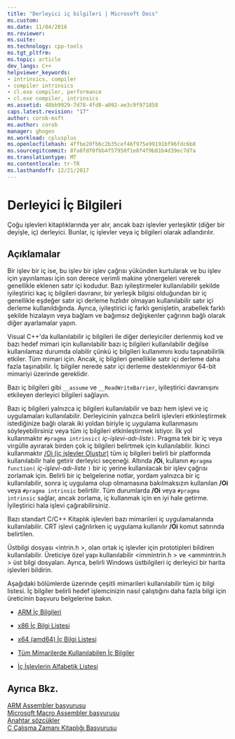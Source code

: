 ```yaml
---
title: "Derleyici iç bilgileri | Microsoft Docs"
ms.custom: 
ms.date: 11/04/2016
ms.reviewer: 
ms.suite: 
ms.technology: cpp-tools
ms.tgt_pltfrm: 
ms.topic: article
dev_langs: C++
helpviewer_keywords:
- intrinsics, compiler
- compiler intrinsics
- cl.exe compiler, performance
- cl.exe compiler, intrinsics
ms.assetid: 48bb9929-7d78-4fd8-a092-ae3c9f971858
caps.latest.revision: "17"
author: corob-msft
ms.author: corob
manager: ghogen
ms.workload: cplusplus
ms.openlocfilehash: 4ffbe20fb6c2b35cef46f975e99191bf96fdc6b8
ms.sourcegitcommit: 8fa8fdf0fbb4f57950f1e8f4f9b81b4d39ec7d7a
ms.translationtype: MT
ms.contentlocale: tr-TR
ms.lasthandoff: 12/21/2017
---
```

# <a name="compiler-intrinsics"></a>Derleyici İç Bilgileri
Çoğu işlevleri kitaplıklarında yer alır, ancak bazı işlevler yerleşiktir (diğer bir deyişle, iç) derleyici. Bunlar, iç işlevler veya iç bilgileri olarak adlandırılır.  
  
## <a name="remarks"></a>Açıklamalar  
 Bir işlev bir iç ise, bu işlev bir işlev çağrısı yükünden kurtularak ve bu işlev için yayınlaması için son derece verimli makine yönergeleri vererek genellikle eklenen satır içi kodudur. Bazı iyileştirmeler kullanılabilir şekilde iyileştirici kaç iç bilgileri davranır, bir yerleşik bilgisi olduğundan bir iç genellikle eşdeğer satır içi derleme hızlıdır olmayan kullanılabilir satır içi derleme kullanıldığında. Ayrıca, iyileştirici iç farklı genişletin, arabellek farklı şekilde hizalayın veya bağlam ve bağımsız değişkenler çağrının bağlı olarak diğer ayarlamalar yapın.  
  
 Visual C++'da kullanılabilir iç bilgileri ile diğer derleyiciler derlenmiş kod ve bazı hedef mimari için kullanılabilir bazı iç bilgileri kullanılabilir değilse kullanılamaz durumda olabilir çünkü iç bilgileri kullanımını kodu taşınabilirlik etkiler. Tüm mimari için. Ancak, iç bilgileri genellikle satır içi derleme daha fazla taşınabilir. İç bilgiler nerede satır içi derleme desteklenmiyor 64-bit mimariyi üzerinde gereklidir.  
  
 Bazı iç bilgileri gibi `__assume` ve `__ReadWriteBarrier`, iyileştirici davranışını etkileyen derleyici bilgileri sağlayın.  
  
 Bazı iç bilgileri yalnızca iç bilgileri kullanılabilir ve bazı hem işlevi ve iç uygulamaları kullanılabilir. Derleyicinin yalnızca belirli işlevleri etkinleştirmek istediğinize bağlı olarak iki yoldan biriyle iç uygulama kullanmasını söyleyebilirsiniz veya tüm iç bilgileri etkinleştirmek istiyor. İlk yol kullanmaktır `#pragma intrinsic(` *iç-işlevi-adı-liste*`)`. Pragma tek bir iç veya virgülle ayırarak birden çok iç bilgileri belirtmek için kullanılabilir. İkinci kullanmaktır [/Oi (iç işlevler Oluştur)](../build/reference/oi-generate-intrinsic-functions.md) tüm iç bilgileri belirli bir platformda kullanılabilir hale getirir derleyici seçeneği. Altında **/Oi**, kullanın `#pragma function(` *iç-işlevi-adı-liste* `)` bir iç yerine kullanılacak bir işlev çağrısı zorlamak için. Belirli bir iç belgelerine notlar, yordam yalnızca bir iç kullanılabilir, sonra iç uygulama olup olmamasına bakılmaksızın kullanılan **/Oi** veya `#pragma intrinsic` belirtilir. Tüm durumlarda **/Oi** veya `#pragma intrinsic` sağlar, ancak zorlama, iç kullanmak için en iyi hale getirme. İyileştirici hala işlevi çağırabilirsiniz.  
  
 Bazı standart C/C++ Kitaplık işlevleri bazı mimarileri iç uygulamalarında kullanılabilir. CRT işlevi çağrılırken iç uygulama kullanılır **/Oi** komut satırında belirtilen.  
  
 Üstbilgi dosyası \<intrin.h >, olan ortak iç işlevler için prototipleri bildiren kullanılabilir. Üreticiye özel yapı kullanılabilir \<immintrin.h > ve \<ammintrin.h > üst bilgi dosyaları. Ayrıca, belirli Windows üstbilgileri iç derleyici bir harita işlevleri bildirin.  
  
 Aşağıdaki bölümlerde üzerinde çeşitli mimarileri kullanılabilir tüm iç bilgi listesi. İç bilgiler belirli hedef işlemcinizin nasıl çalıştığını daha fazla bilgi için üreticinin başvuru belgelerine bakın.  
  
-   [ARM İç Bilgileri](../intrinsics/arm-intrinsics.md)  
  
-   [x86 İç Bilgi Listesi](../intrinsics/x86-intrinsics-list.md)  
  
-   [x64 (amd64) İç Bilgi Listesi](../intrinsics/x64-amd64-intrinsics-list.md)  
  
-   [Tüm Mimarilerde Kullanılabilen İç Bilgiler](../intrinsics/intrinsics-available-on-all-architectures.md)  
  
-   [İç İşlevlerin Alfabetik Listesi](../intrinsics/alphabetical-listing-of-intrinsic-functions.md)  
  
## <a name="see-also"></a>Ayrıca Bkz.  
 [ARM Assembler başvurusu](../assembler/arm/arm-assembler-reference.md)   
 [Microsoft Macro Assembler başvurusu](../assembler/masm/microsoft-macro-assembler-reference.md)   
 [Anahtar sözcükler](../cpp/keywords-cpp.md)   
 [C Çalışma Zamanı Kitaplığı Başvurusu](../c-runtime-library/c-run-time-library-reference.md)